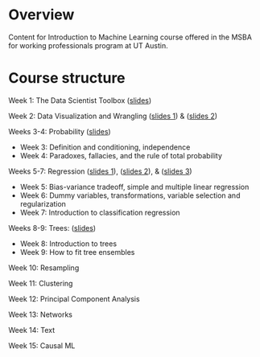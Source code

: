 # Overview
Content for Introduction to Machine Learning course offered in the MSBA for working professionals program at UT Austin.

# Course structure

Week 1: The Data Scientist Toolbox ([slides](slides/01_datascience_toolbox.pdf))

Week 2: Data Visualization and Wrangling ([slides 1](slides/datavis.pdf)) & ([slides 2](slides/wrangling.pdf))

Weeks 3-4: Probability ([slides](slides/PRL-probability.pdf))

- Week 3: Definition and conditioning, independence
- Week 4: Paradoxes, fallacies, and the rule of total probability

Weeks 5-7: Regression ([slides 1](slides/Sec1_Intro.pdf)), ([slides 2](slides/Sec2_Regression.pdf)), & ([slides 3](slides/naive_bayes_text.pdf))

- Week 5: Bias-variance tradeoff, simple and multiple linear regression
- Week 6: Dummy variables, transformations, variable selection and regularization
- Week 7: Introduction to classification regression

Weeks  8-9: Trees: ([slides](slides/Sec4_Trees.pdf))

- Week 8: Introduction to trees
- Week 9: How to fit tree ensembles

Week 10: Resampling

Week 11: Clustering

Week 12: Principal Component Analysis

Week 13: Networks

Week 14: Text

Week 15: Causal ML
